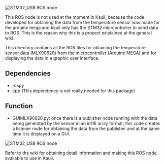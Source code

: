 ![STM32_USB ROS node](https://github.com/Robots-de-Rescate/Kauil_ROS/blob/master/img/ROSNode_MLX90620.jpg)

This ROS node is not used at the moment in Kauil, because the code developed for obtaining the data from the temperature sensor was made for the arduino mega and kauil only has the STM32 micrcontroller to send data to ROS. This is the reason why this is a proyect exlplained at the general wiki. 

This directory contains all the ROS files for obtaining the temperature sensor data (MLX90620) from the microcontroller (Arduino MEGA) and for displaying the data in a graphic user interface.

Dependencies
-------
- rospy
- cpp (This dependency is not really needed for this package)

Function
------
 - GUIMLX90620.py: once there is a publisher node running with the data being generated by the sensor in an int16 array format, this code creates a listener node for obtaining the data from the publisher and at the same time it is displayed on a GUI.

![STM32_USB ROS node](https://github.com/Robots-de-Rescate/Kauil_ROS/blob/master/img/MLX90620_GUI.png)

Refer to the wiki for obtaining detail information and making this ROS node available to use in Kauil.
